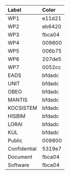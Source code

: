 Label | Color
:-----|:------
WP1 | e11d21  
WP2 | eb6420  
WP3 | fbca04  
WP4 | 009800  
WP5 | 006b75  
WP6 | 207de5  
WP7 | 0052cc  
EADS | bfdadc  
UNIT | bfdadc  
OBEO | bfdadc  
MANTIS | bfdadc  
KOCSISTEM | bfdadc  
HISBIM | bfdadc  
LORAI | bfdadc  
KUL | bfdadc  
Public | 009800  
Confidential | 5319e7  
Document | fbca04  
Software |fbca04  
